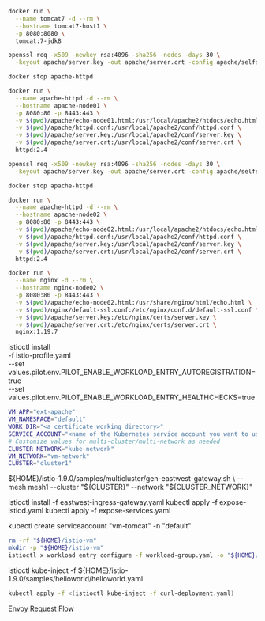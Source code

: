 ```bash
docker run \
  --name tomcat7 -d --rm \
  --hostname tomcat7-host1 \
  -p 8080:8080 \
  tomcat:7-jdk8
```

```bash
openssl req -x509 -newkey rsa:4096 -sha256 -nodes -days 30 \
  -keyout apache/server.key -out apache/server.crt -config apache/selfsign-request.cfg

docker stop apache-httpd

docker run \
  --name apache-httpd -d --rm \
  --hostname apache-node01 \
  -p 8080:80 -p 8443:443 \
  -v $(pwd)/apache/echo-node01.html:/usr/local/apache2/htdocs/echo.html \
  -v $(pwd)/apache/httpd.conf:/usr/local/apache2/conf/httpd.conf \
  -v $(pwd)/apache/server.key:/usr/local/apache2/conf/server.key \
  -v $(pwd)/apache/server.crt:/usr/local/apache2/conf/server.crt \
  httpd:2.4
```

```bash
openssl req -x509 -newkey rsa:4096 -sha256 -nodes -days 30 \
  -keyout apache/server.key -out apache/server.crt -config apache/selfsign-request.cfg

docker stop apache-httpd

docker run \
  --name apache-httpd -d --rm \
  --hostname apache-node02 \
  -p 8080:80 -p 8443:443 \
  -v $(pwd)/apache/echo-node02.html:/usr/local/apache2/htdocs/echo.html \
  -v $(pwd)/apache/httpd.conf:/usr/local/apache2/conf/httpd.conf \
  -v $(pwd)/apache/server.key:/usr/local/apache2/conf/server.key \
  -v $(pwd)/apache/server.crt:/usr/local/apache2/conf/server.crt \
  httpd:2.4
```

```bash
docker run \
  --name nginx -d --rm \
  --hostname nginx-node02 \
  -p 8080:80 -p 8443:443 \
  -v $(pwd)/apache/echo-node02.html:/usr/share/nginx/html/echo.html \
  -v $(pwd)/nginx/default-ssl.conf:/etc/nginx/conf.d/default-ssl.conf \
  -v $(pwd)/apache/server.key:/etc/nginx/certs/server.key \
  -v $(pwd)/apache/server.crt:/etc/nginx/certs/server.crt \
  nginx:1.19.7
```
istioctl install \
  -f istio-profile.yaml \
  --set values.pilot.env.PILOT_ENABLE_WORKLOAD_ENTRY_AUTOREGISTRATION=true \
  --set values.pilot.env.PILOT_ENABLE_WORKLOAD_ENTRY_HEALTHCHECKS=true

```bash
VM_APP="ext-apache"
VM_NAMESPACE="default"
WORK_DIR="<a certificate working directory>"
SERVICE_ACCOUNT="<name of the Kubernetes service account you want to use for your VM>"
# Customize values for multi-cluster/multi-network as needed
CLUSTER_NETWORK="kube-network"
VM_NETWORK="vm-network"
CLUSTER="cluster1"
```

${HOME}/istio-1.9.0/samples/multicluster/gen-eastwest-gateway.sh \
--mesh mesh1 --cluster "${CLUSTER}" --network "${CLUSTER_NETWORK}"

istioctl install -f eastwest-ingress-gateway.yaml
kubectl apply -f expose-istiod.yaml
kubectl apply -f expose-services.yaml

kubectl create serviceaccount "vm-tomcat" -n "default"

```bash
rm -rf "${HOME}/istio-vm"
mkdir -p "${HOME}/istio-vm"
istioctl x workload entry configure -f workload-group.yaml -o "${HOME}/istio-vm" --clusterID "cluster1" --autoregister
```

istioctl kube-inject -f ${HOME}/istio-1.9.0/samples/helloworld/helloworld.yaml

```bash
kubectl apply -f <(istioctl kube-inject -f curl-deployment.yaml)
```

[Envoy Request Flow](https://www.envoyproxy.io/docs/envoy/latest/intro/life_of_a_request#request-flow)
